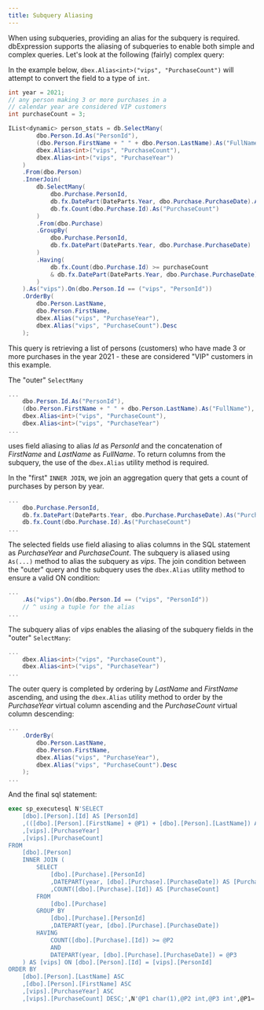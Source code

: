 ```yaml
---
title: Subquery Aliasing
---
```


When using subqueries, providing an alias for the subquery is required.  dbExpression supports the aliasing of subqueries to enable both simple and complex queries. Let's look at the following (fairly) complex query:

In the example below, `dbex.Alias<int>("vips", "PurchaseCount")` will attempt to convert the field to a type of `int`.

```csharp
int year = 2021;
// any person making 3 or more purchases in a 
// calendar year are considered VIP customers
int purchaseCount = 3;

IList<dynamic> person_stats = db.SelectMany(
        dbo.Person.Id.As("PersonId"),
        (dbo.Person.FirstName + " " + dbo.Person.LastName).As("FullName"),
        dbex.Alias<int>("vips", "PurchaseCount"),
        dbex.Alias<int>("vips", "PurchaseYear")
    )
    .From(dbo.Person)
    .InnerJoin(
        db.SelectMany(
            dbo.Purchase.PersonId,
            db.fx.DatePart(DateParts.Year, dbo.Purchase.PurchaseDate).As("PurchaseYear"),
            db.fx.Count(dbo.Purchase.Id).As("PurchaseCount")
        )
        .From(dbo.Purchase)
        .GroupBy(
            dbo.Purchase.PersonId,
            db.fx.DatePart(DateParts.Year, dbo.Purchase.PurchaseDate)
        )
        .Having(
            db.fx.Count(dbo.Purchase.Id) >= purchaseCount
            & db.fx.DatePart(DateParts.Year, dbo.Purchase.PurchaseDate) == year
        )
    ).As("vips").On(dbo.Person.Id == ("vips", "PersonId"))
    .OrderBy(
        dbo.Person.LastName,
        dbo.Person.FirstName,
        dbex.Alias("vips", "PurchaseYear"),
        dbex.Alias("vips", "PurchaseCount").Desc
    );

```
This query is retrieving a list of persons (customers) who have made 3 or more purchases in the year 2021 - these are considered "VIP" customers in this example.

The "outer" `SelectMany`

```csharp
...
    dbo.Person.Id.As("PersonId"),
    (dbo.Person.FirstName + " " + dbo.Person.LastName).As("FullName"),
    dbex.Alias<int>("vips", "PurchaseCount"),
    dbex.Alias<int>("vips", "PurchaseYear")
...
```

uses field aliasing to alias *Id* as *PersonId* and the concatenation of *FirstName* and *LastName* as *FullName*.  To return columns from the subquery, the use of the `dbex.Alias` utility method is required.

In the "first" `INNER JOIN`, we join an aggregation query that gets a count of purchases by person by year.

```csharp
...
    dbo.Purchase.PersonId,
    db.fx.DatePart(DateParts.Year, dbo.Purchase.PurchaseDate).As("PurchaseYear"),
    db.fx.Count(dbo.Purchase.Id).As("PurchaseCount")
...
```

The selected fields use field aliasing to alias columns in the SQL statement as *PurchaseYear* and *PurchaseCount*.  The subquery is aliased using `As(...)` method to alias the subquery as *vips*.  The join condition between the "outer" query and the subquery uses the `dbex.Alias` utility method to ensure a valid ON condition:

```csharp
...
    .As("vips").On(dbo.Person.Id == ("vips", "PersonId")) 
	// ^ using a tuple for the alias
...
```

The subquery alias of *vips* enables the aliasing of the subquery fields in the "outer" `SelectMany`:

```csharp
...
    dbex.Alias<int>("vips", "PurchaseCount"),
    dbex.Alias<int>("vips", "PurchaseYear")
...
```

The outer query is completed by ordering by *LastName* and *FirstName* ascending, and using the `dbex.Alias` utility method to order by the *PurchaseYear* virtual column ascending and the *PurchaseCount* virtual column descending:

```csharp
...
    .OrderBy(
        dbo.Person.LastName,
        dbo.Person.FirstName,
        dbex.Alias("vips", "PurchaseYear"),
        dbex.Alias("vips", "PurchaseCount").Desc
    );
...
```
And the final sql statement:
```sql
exec sp_executesql N'SELECT
	[dbo].[Person].[Id] AS [PersonId]
	,(([dbo].[Person].[FirstName] + @P1) + [dbo].[Person].[LastName]) AS [FullName]
	,[vips].[PurchaseYear]
	,[vips].[PurchaseCount]
FROM
	[dbo].[Person]
	INNER JOIN (
		SELECT
			[dbo].[Purchase].[PersonId]
			,DATEPART(year, [dbo].[Purchase].[PurchaseDate]) AS [PurchaseYear]
			,COUNT([dbo].[Purchase].[Id]) AS [PurchaseCount]
		FROM
			[dbo].[Purchase]
		GROUP BY
			[dbo].[Purchase].[PersonId]
			,DATEPART(year, [dbo].[Purchase].[PurchaseDate])
		HAVING
			COUNT([dbo].[Purchase].[Id]) >= @P2
			AND
			DATEPART(year, [dbo].[Purchase].[PurchaseDate]) = @P3
	) AS [vips] ON [dbo].[Person].[Id] = [vips].[PersonId]
ORDER BY
	[dbo].[Person].[LastName] ASC
	,[dbo].[Person].[FirstName] ASC
	,[vips].[PurchaseYear] ASC
	,[vips].[PurchaseCount] DESC;',N'@P1 char(1),@P2 int,@P3 int',@P1=' ',@P2=3,@P3=2019

```